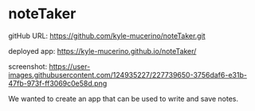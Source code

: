 # noteTaker
gitHub URL: https://github.com/kyle-mucerino/noteTaker.git

deployed app: https://kyle-mucerino.github.io/noteTaker/

screenshot: https://user-images.githubusercontent.com/124935227/227739650-3756daf6-e31b-47fb-973f-ff3069c0e58d.png

We wanted to create an app that can be used to write and save notes. 